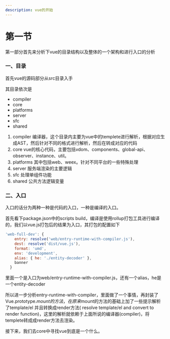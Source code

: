 ```yaml
---
description: vue的开始
---
```


# 第一节

第一部分首先来分析下vue的目录结构以及整体的一个架构和进行入口的分析

### 一、目录

首先vue的源码部分从src目录入手

其目录依次是

* compiler
* core
* platforms
* server
* sfc
* shared

1. compiler  编译器，这个目录内主要为vue中的templete进行解析，根据对应生成AST，然后针对不同的格式进行解析，然后在转成对应的代码
2. core vue的核心代码，主要包括vdom、components、global-api、observer、instance、util。
3. platforms 其中包括web、weex。针对不同平台的一些特殊处理
4. server 服务端渲染的主要逻辑
5. sfc 处理单组件功能
6. shared 公共方法逻辑变量

### 二、入口

入口的话分为两种一种是代码的入口，一种是编译的入口。

首先看下package.json中的scripts build，编译是使用rollup打包工具进行编译的，我们以vue.js打包后的结果为入口，其打包的配置如下

```javascript
'web-full-dev': {
    entry: resolve('web/entry-runtime-with-compiler.js'),
    dest: resolve('dist/vue.js'),
    format: 'umd',
    env: 'development',
    alias: { he: './entity-decoder' },
    banner
  }
```

里面一个是入口为web/entry-runtime-with-compiler.js，还有一个alias，he是一个entity-decoder

所以进一步分析entry-runtime-with-compiler，里面做了一个事情，再封装了Vue.prototype.$mount的方法，在原来$mount的方法的基础上加了一些提示解析了template/el 并且转换成render方法\( resolve template/el and convert to render function\)，这里的解析就依赖于上面所说的编译器\(compiler\)，将templete转成成render方法去渲染。

接下来，我们去core中寻找vue到底是一个什么。

